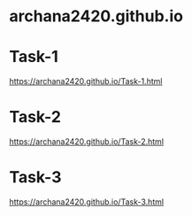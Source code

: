 # archana2420.github.io

# Task-1
https://archana2420.github.io/Task-1.html

# Task-2
https://archana2420.github.io/Task-2.html

# Task-3
https://archana2420.github.io/Task-3.html
